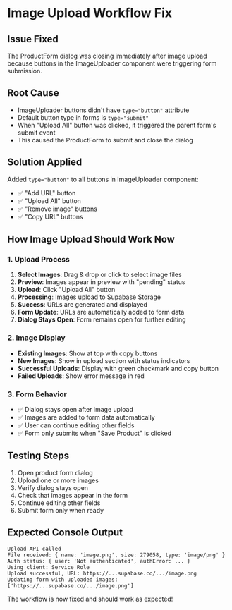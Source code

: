 # Image Upload Workflow Fix

## Issue Fixed
The ProductForm dialog was closing immediately after image upload because buttons in the ImageUploader component were triggering form submission.

## Root Cause
- ImageUploader buttons didn't have `type="button"` attribute
- Default button type in forms is `type="submit"`
- When "Upload All" button was clicked, it triggered the parent form's submit event
- This caused the ProductForm to submit and close the dialog

## Solution Applied
Added `type="button"` to all buttons in ImageUploader component:
- ✅ "Add URL" button
- ✅ "Upload All" button  
- ✅ "Remove image" buttons
- ✅ "Copy URL" buttons

## How Image Upload Should Work Now

### 1. Upload Process
1. **Select Images**: Drag & drop or click to select image files
2. **Preview**: Images appear in preview with "pending" status
3. **Upload**: Click "Upload All" button
4. **Processing**: Images upload to Supabase Storage
5. **Success**: URLs are generated and displayed
6. **Form Update**: URLs are automatically added to form data
7. **Dialog Stays Open**: Form remains open for further editing

### 2. Image Display
- **Existing Images**: Show at top with copy buttons
- **New Images**: Show in upload section with status indicators
- **Successful Uploads**: Display with green checkmark and copy button
- **Failed Uploads**: Show error message in red

### 3. Form Behavior
- ✅ Dialog stays open after image upload
- ✅ Images are added to form data automatically
- ✅ User can continue editing other fields
- ✅ Form only submits when "Save Product" is clicked

## Testing Steps
1. Open product form dialog
2. Upload one or more images
3. Verify dialog stays open
4. Check that images appear in the form
5. Continue editing other fields
6. Submit form only when ready

## Expected Console Output
```
Upload API called
File received: { name: 'image.png', size: 279058, type: 'image/png' }
Auth status: { user: 'Not authenticated', authError: ... }
Using client: Service Role
Upload successful, URL: https://...supabase.co/.../image.png
Updating form with uploaded images: ['https://...supabase.co/.../image.png']
```

The workflow is now fixed and should work as expected!
